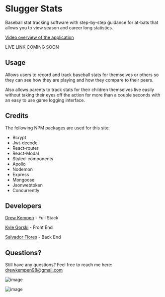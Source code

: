 # Slugger Stats

Baseball stat tracking software with step-by-step guidance for at-bats that allows you to view season and career long statistics.

[Video overview of the application](https://youtu.be/kSDWBuGwHMc)

LIVE LINK COMING SOON

## Usage

Allows users to  record and track baseball stats for themselves or others so they can see how they are playing and how they compare to their peers.

Also allows parents to track stats for their children themselves live easily without taking their eyes off the action for more than a couple seconds with an easy to use game logging interface.

## Credits

The following NPM packages are used for this site:

- Bcrypt
- Jwt-decode
- React-router
- React-Modal
- Styled-components
- Apollo
- Nodemon
- Express
- Mongoose
- Jsonwebtoken
- Concurrently

## Developers

[Drew Kempen](github.com/dkempen98) - Full Stack

[Kyle Gorski](github.com/GorillaJxnes) - Front End

[Salvador Flores](github.com/G3TSN1P3D) - Back End

## Questions?

Still have any questions? Feel free to reach me here: drewkempen98@gmail.com

![image](https://user-images.githubusercontent.com/25507661/180082855-17192412-97ce-4277-8dee-1a3a860e9487.png)


![image](https://user-images.githubusercontent.com/25507661/180083024-17f41e07-eb51-456c-8b1f-f8fd1466e04e.png)
